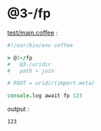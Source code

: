[‼️]: ✏️README.mdt

# @3-/fp

[test/main.coffee](./test/main.coffee) :

```coffee
#!/usr/bin/env coffee

> @3-/fp
#   @3-/uridir
#   path > join

# ROOT = uridir(import.meta)

console.log await fp 123
```

output :

```
123
```
